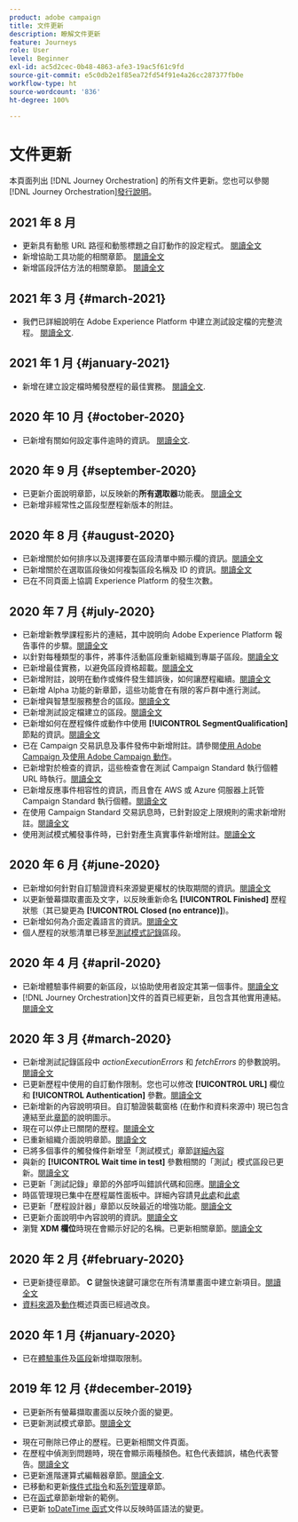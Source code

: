 ```yaml
---
product: adobe campaign
title: 文件更新
description: 瞭解文件更新
feature: Journeys
role: User
level: Beginner
exl-id: ac5d2cec-0b48-4863-afe3-19ac5f61c9fd
source-git-commit: e5c0db2e1f85ea72fd54f91e4a26cc287377fb0e
workflow-type: ht
source-wordcount: '836'
ht-degree: 100%

---
```


# 文件更新

本頁面列出 [!DNL Journey Orchestration] 的所有文件更新。您也可以參閱[!DNL Journey Orchestration][發行說明](../release-notes/release-notes.md)。

## 2021 年 8 月

* 更新具有動態 URL 路徑和動態標題之自訂動作的設定程式。 [閱讀全文](../action/url-configuration.md)
* 新增協助工具功能的相關章節。 [閱讀全文](../about/user-interface.md#accessibility)
* 新增區段評估方法的相關章節。 [閱讀全文](../segment/about-segments.md#evaluation-method-in-journey-orchestration)

## 2021 年 3 月 {#march-2021}

* 我們已詳細說明在 Adobe Experience Platform 中建立測試設定檔的完整流程。 [閱讀全文](../building-journeys/creating-test-profiles.md).

## 2021 年 1 月 {#january-2021}

* 新增在建立設定檔時觸發歷程的最佳實務。 [閱讀全文](../about/limitations.md#journeys-limitation-profile-creation).

## 2020 年 10 月 {#october-2020}

* 已新增有關如何設定事件逾時的資訊。 [閱讀全文](../building-journeys/event-activities.md#listening-to-events-during-a-specific-time).

## 2020 年 9 月 {#september-2020}

* 已更新介面說明章節，以反映新的&#x200B;**所有選取器**&#x200B;功能表。 [閱讀全文](../about/user-interface.md)
* 已新增非經常性之區段型歷程新版本的附註。

## 2020 年 8 月 {#august-2020}

* 已新增關於如何排序以及選擇要在區段清單中顯示欄的資訊。[閱讀全文](../building-journeys/segment-qualification-events.md)
* 已新增關於在選取區段後如何複製區段名稱及 ID 的資訊。[閱讀全文](../building-journeys/segment-qualification-events.md)
* 已在不同頁面上協調 Experience Platform 的發生次數。

## 2020 年 7 月 {#july-2020}

* 已新增新教學課程影片的連結，其中說明向 Adobe Experience Platform 報告事件的步驟。[閱讀全文](../building-journeys/sharing-overview.md)
* 以針對每種類型的事件，將事件活動區段重新組織到專屬子區段。[閱讀全文](../building-journeys/event-activities.md)
* 已新增最佳實務，以避免區段資格超載。[閱讀全文](../building-journeys/segment-qualification-events.md#speed-segment-qualification)
* 已新增附註，說明在動作或條件發生錯誤後，如何讓歷程繼續。[閱讀全文](../about/troubleshooting.md#section_h3q_kqk_fhb)
* 已新增 Alpha 功能的新章節，這些功能會在有限的客戶群中進行測試。
* 已新增與智慧型服務整合的區段。[閱讀全文](../ai-services/ai-services-overview.md)
* 已新增測試設定檔建立的區段。[閱讀全文](../building-journeys/testing-the-journey.md)
* 已新增如何在歷程條件或動作中使用 **[!UICONTROL SegmentQualification]** 節點的資訊。[閱讀全文](../building-journeys/segment-qualification-events.md)
* 已在 Campaign 交易訊息及事件發佈中新增附註。請參閱[使用 Adobe Campaign ](../action/working-with-adobe-campaign.md)及[使用 Adobe Campaign 動作](../building-journeys/using-adobe-campaign-actions.md)。
* 已新增對於檢查的資訊，這些檢查會在測試 Campaign Standard 執行個體 URL 時執行。[閱讀全文](../action/working-with-adobe-campaign.md)
* 已新增反應事件相容性的資訊，而且會在 AWS 或 Azure 伺服器上託管 Campaign Standard 執行個體。[閱讀全文](../building-journeys/reaction-events.md)
* 在使用 Campaign Standard 交易訊息時，已針對設定上限規則的需求新增附註。[閱讀全文](../action/working-with-adobe-campaign.md)
* 使用測試模式觸發事件時，已針對產生真實事件新增附註。[閱讀全文](../building-journeys/testing-the-journey.md#firing_events)

## 2020 年 6 月 {#june-2020}

* 已新增如何針對自訂驗證資料來源變更權杖的快取期間的資訊。[閱讀全文](../datasource/external-data-sources.md#section_wjp_nl5_nhb)
* 以更新螢幕擷取畫面及文字，以反映重新命名 **[!UICONTROL Finished]** 歷程狀態（其已變更為 **[!UICONTROL Closed (no entrance)]**)。
* 已新增如何為介面定義語言的資訊。[閱讀全文](../about/user-interface.md)
* 個人歷程的狀態清單已移至[測試模式記錄](../building-journeys/testing-the-journey.md#viewing_logs)區段。

## 2020 年 4 月 {#april-2020}

* 已新增體驗事件綱要的新區段，以協助使用者設定其第一個事件。[閱讀全文](../event/experience-event-schema.md)
* [!DNL Journey Orchestration]文件的首頁已經更新，且包含其他實用連結。[閱讀全文](../../journey-orchestration-home.md)

## 2020 年 3 月 {#march-2020}

* 已新增測試記錄區段中 _actionExecutionErrors_ 和 _fetchErrors_ 的參數說明。[閱讀全文](../building-journeys/testing-the-journey.md#viewing_logs)
* 已更新歷程中使用的自訂動作限制。您也可以修改 **[!UICONTROL URL]** 欄位和 **[!UICONTROL Authentication]** 參數。[閱讀全文](../action/about-custom-action-configuration.md)
* 已新增新的內容說明項目。自訂驗證裝載窗格 (在動作和資料來源中) 現已包含連結至此[章節](../datasource/external-data-sources.md#section_wjp_nl5_nhb)的說明圖示。
* 現在可以停止已關閉的歷程。[閱讀全文](../building-journeys/using-the-journey-designer.md)
* 已重新組織介面說明章節。[閱讀全文](../about/user-interface.md)
* 已將多個事件的觸發條件新增至「測試模式」章節[詳細內容](../building-journeys/testing-the-journey.md#firing_events)
* 與新的 **[!UICONTROL Wait time in test]** 參數相關的「測試」模式區段已更新。[閱讀全文](../building-journeys/testing-the-journey.md)
* 已更新「測試記錄」章節的外部呼叫錯誤代碼和回應。[閱讀全文](../building-journeys/testing-the-journey.md#viewing_logs)
* 時區管理現已集中在歷程屬性面板中。詳細內容請見[此處](../building-journeys/changing-properties.md#timezone)和[此處](../building-journeys/timezone-management.md)
* 已更新「歷程設計器」章節以反映最近的增強功能。[閱讀全文](../building-journeys/using-the-journey-designer.md)
* 已更新介面說明中內容說明的資訊。[閱讀全文](../about/user-interface.md#section_ksq_zr1_ffb)
* 瀏覽 **XDM 欄位**&#x200B;時現在會顯示好記的名稱。已更新相關章節。[閱讀全文](../about/user-interface.md#friendly-names-display)

## 2020 年 2 月 {#february-2020}

* 已更新捷徑章節。 **C** 鍵盤快速鍵可讓您在所有清單畫面中建立新項目。[閱讀全文](../about/user-interface.md#section_ksq_zr1_ffb)
* [資料來源](../datasource/about-data-sources.md)及[動作](../action/action.md)概述頁面已經過改良。

## 2020 年 1 月 {#january-2020}

* 已在[體驗事件](../datasource/adobe-experience-platform-data-source.md)及[區段](../functions/functioninsegment.md)新增擷取限制。

<!--* The [getBestSendTime documentation](../functions/functiongetbestsendtime.md) has been updated.-->

## 2019 年 12 月  {#december-2019}

* 已更新所有螢幕擷取畫面以反映介面的變更。
* 已更新測試模式章節。[閱讀全文](../building-journeys/testing-the-journey.md)
<!--* A warning has been added in the [email send time optimization](../building-journeys/wait-activity.md) and [predictive fatigue scores](../ai-services/leveraging-fatigue-scores.md) sections. These capabilities are only available to customers who use the [Adobe Experience Platform Data Connector](https://experienceleague.adobe.com/docs/campaign-standard/using/integrating-with-adobe-cloud/adobe-experience-platform/data-connector/aep-about-data-connector.html).-->
* 現在可刪除已停止的歷程。已更新相關文件頁面。
* 在歷程中偵測到問題時，現在會顯示兩種顏色。紅色代表錯誤，橘色代表警告。[閱讀全文](../about/troubleshooting.md)
* 已更新進階運算式編輯器章節。[閱讀全文](../expression/expressionadvanced.md).
* 已移動和更新[條件式指令](../expression/conditional-instruction.md)和[系列管理](../expression/collection-management-functions.md)章節。
* 已在[函式](../expression/functions.md)章節新增新的範例。
* 已更新 [toDateTime 函式](../functions/functiontodatetime.md)文件以反映時區語法的變更。
